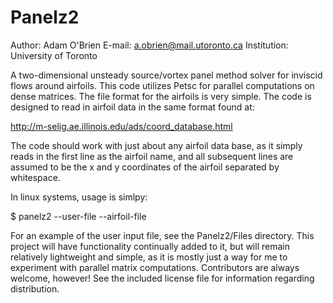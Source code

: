 Panelz2
=======

Author: Adam O'Brien
E-mail: a.obrien@mail.utoronto.ca
Institution: University of Toronto

A two-dimensional unsteady source/vortex panel method solver for inviscid flows around airfoils. This code utilizes Petsc for parallel computations on dense matrices. The file format for the airfoils is very simple. The code is designed to read in airfoil data in the same format found at:

http://m-selig.ae.illinois.edu/ads/coord_database.html

The code should work with just about any airfoil data base, as it simply reads in the first line as the airfoil name, and all subsequent lines are assumed to be the x and y coordinates of the airfoil separated by whitespace.

In linux systems, usage is simlpy:

$ panelz2 --user-file <user input filename> --airfoil-file <airfoil data filename>

For an example of the user input file, see the Panelz2/Files directory. This project will have functionality continually added to it, but will remain relatively lightweight and simple, as it is mostly just a way for me to experiment with parallel matrix computations. Contributors are always welcome, however! See the included license file for information regarding distribution.
